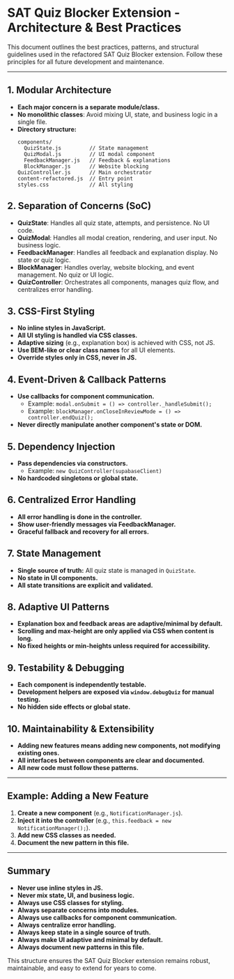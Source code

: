 # SAT Quiz Blocker Extension - Architecture & Best Practices

This document outlines the best practices, patterns, and structural guidelines used in the refactored SAT Quiz Blocker extension. Follow these principles for all future development and maintenance.

---

## 1. Modular Architecture

- **Each major concern is a separate module/class.**
- **No monolithic classes**: Avoid mixing UI, state, and business logic in a single file.
- **Directory structure:**
  ```
  components/
    QuizState.js         // State management
    QuizModal.js         // UI modal component
    FeedbackManager.js   // Feedback & explanations
    BlockManager.js      // Website blocking
  QuizController.js      // Main orchestrator
  content-refactored.js  // Entry point
  styles.css             // All styling
  ```

## 2. Separation of Concerns (SoC)

- **QuizState**: Handles all quiz state, attempts, and persistence. No UI code.
- **QuizModal**: Handles all modal creation, rendering, and user input. No business logic.
- **FeedbackManager**: Handles all feedback and explanation display. No state or quiz logic.
- **BlockManager**: Handles overlay, website blocking, and event management. No quiz or UI logic.
- **QuizController**: Orchestrates all components, manages quiz flow, and centralizes error handling.

## 3. CSS-First Styling

- **No inline styles in JavaScript.**
- **All UI styling is handled via CSS classes.**
- **Adaptive sizing** (e.g., explanation box) is achieved with CSS, not JS.
- **Use BEM-like or clear class names** for all UI elements.
- **Override styles only in CSS, never in JS.**

## 4. Event-Driven & Callback Patterns

- **Use callbacks for component communication.**
  - Example: `modal.onSubmit = () => controller._handleSubmit();`
  - Example: `blockManager.onCloseInReviewMode = () => controller.endQuiz();`
- **Never directly manipulate another component's state or DOM.**

## 5. Dependency Injection

- **Pass dependencies via constructors.**
  - Example: `new QuizController(supabaseClient)`
- **No hardcoded singletons or global state.**

## 6. Centralized Error Handling

- **All error handling is done in the controller.**
- **Show user-friendly messages via FeedbackManager.**
- **Graceful fallback and recovery for all errors.**

## 7. State Management

- **Single source of truth:** All quiz state is managed in `QuizState`.
- **No state in UI components.**
- **All state transitions are explicit and validated.**

## 8. Adaptive UI Patterns

- **Explanation box and feedback areas are adaptive/minimal by default.**
- **Scrolling and max-height are only applied via CSS when content is long.**
- **No fixed heights or min-heights unless required for accessibility.**

## 9. Testability & Debugging

- **Each component is independently testable.**
- **Development helpers are exposed via `window.debugQuiz` for manual testing.**
- **No hidden side effects or global state.**

## 10. Maintainability & Extensibility

- **Adding new features means adding new components, not modifying existing ones.**
- **All interfaces between components are clear and documented.**
- **All new code must follow these patterns.**

---

## Example: Adding a New Feature

1. **Create a new component** (e.g., `NotificationManager.js`).
2. **Inject it into the controller** (e.g., `this.feedback = new NotificationManager();`).
3. **Add new CSS classes as needed.**
4. **Document the new pattern in this file.**

---

## Summary

- **Never use inline styles in JS.**
- **Never mix state, UI, and business logic.**
- **Always use CSS classes for styling.**
- **Always separate concerns into modules.**
- **Always use callbacks for component communication.**
- **Always centralize error handling.**
- **Always keep state in a single source of truth.**
- **Always make UI adaptive and minimal by default.**
- **Always document new patterns in this file.**

This structure ensures the SAT Quiz Blocker extension remains robust, maintainable, and easy to extend for years to come. 